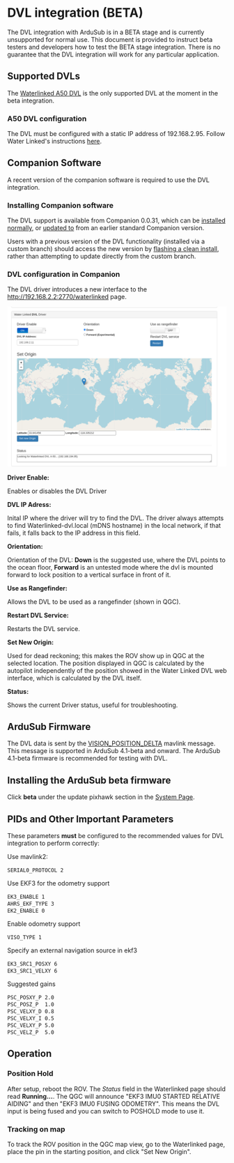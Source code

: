 # DVL integration (BETA)

The DVL integration with ArduSub is in a BETA stage and is currently unsupported for normal use. This document is provided to instruct beta testers and developers how to test the BETA stage integration. There is no guarantee that the DVL integration will work for any particular application.

## Supported DVLs

The [Waterlinked A50 DVL](https://store.waterlinked.com/product/dvl-a50/) is the only supported DVL at the moment in the beta integration.

### A50 DVL configuration

The DVL must be configured with a static IP address of 192.168.2.95. Follow Water Linked's instructions [here](https://waterlinked.github.io/dvl/networking/#network-configuration).

## Companion Software

A recent version of the companion software is required to use the DVL integration.

### Installing Companion software

The DVL support is available from Companion 0.0.31, which can be [installed normally](/quick-start/installing-companion.md), or [updated to](/quick-start/installing-companion.md#software-update) from an earlier standard Companion version.

Users with a previous version of the DVL functionality (installed via a custom branch) should access the new version by [flashing a clean install](/quick-start/installing-companion.md), rather than attempting to update directly from the custom branch.

### DVL configuration in Companion

The DVL driver introduces a new interface to the http://192.168.2.2:2770/waterlinked page.

<img src="/images/waterlinked-dvl.png" class="img-responsive img-center" style="max-height:600px;">

**Driver Enable:**

Enables or disables the DVL Driver

**DVL IP Adress:**

Inital IP where the driver will try to find the DVL. The driver always attempts to find Waterlinked-dvl.local (mDNS hostname) in the local network, if that fails, it falls back to the IP address in this field.


**Orientation:**

Orientation of the DVL: **Down** is the suggested use, where the DVL points to the ocean floor, **Forward** is an untested mode where the dvl is mounted forward to lock position to a vertical surface in front of it.


**Use as Rangefinder:**

Allows the DVL to be used as a rangefinder (shown in QGC).


**Restart DVL Service:**

Restarts the DVL service.


**Set New Origin:**

Used for dead reckoning; this makes the ROV show up in QGC at the selected location. The position displayed in QGC is calculated by the autopilot independently of the position showed in the Water Linked DVL web interface, which is calculated by the DVL itself.


**Status:**

Shows the current Driver status, useful for troubleshooting.


## ArduSub Firmware

The DVL data is sent by the [VISION_POSITION_DELTA](https://mavlink.io/en/messages/ardupilotmega.html#VISION_POSITION_DELTA) mavlink message. This message is supported in ArduSub 4.1-beta and onward. The ArduSub 4.1-beta firmware is recommended for testing with DVL.

## Installing the ArduSub beta firmware

Click **beta** under the update pixhawk section in the [System Page](/reference/companion/system.html).

## PIDs and Other Important Parameters

These parameters **must** be configured to the recommended values for DVL integration to perform correctly:

Use mavlink2:
```
SERIAL0_PROTOCOL 2
```

Use EKF3 for the odometry support
```
EK3_ENABLE 1
AHRS_EKF_TYPE 3
EK2_ENABLE 0
```
Enable odometry support
```
VISO_TYPE 1
```
Specify an external navigation source in ekf3
```
EK3_SRC1_POSXY 6
EK3_SRC1_VELXY 6
```
Suggested gains
```
PSC_POSXY_P 2.0
PSC_POSZ_P  1.0
PSC_VELXY_D 0.8
PSC_VELXY_I 0.5
PSC_VELXY_P 5.0
PSC_VELZ_P  5.0
```

## Operation

### Position Hold

After setup, reboot the ROV. The *Status* field in the Waterlinked page should read **Running...**. The QGC will announce "EKF3 IMU0 STARTED RELATIVE AIDING" and then "EKF3 IMU0 FUSING ODOMETRY". This means the DVL input is being fused and you can switch to POSHOLD mode to use it.

### Tracking on map

To track the ROV position in the QGC map view, go to the Waterlinked page, place the pin in the starting position, and click "Set New Origin".
